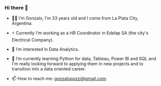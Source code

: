 ### Hi there 👋

- 👨‍💻 I’m Gonzalo, I'm 33 years old and I come from La Plata City, Argentina.

- ⚡ Currently I'm working as a HR Coordinator in Edelap SA (the city's Electrical Company).

- 👀 I’m interested in Data Analytics.

- 🌱 I’m currently learning Python for data, Tableau, Power BI and SQL and I'm really looking forward to applying them in new projects and to transition into a data oriented career.

- 📫 How to reach me: gonzalopozzi@gmail.com.
